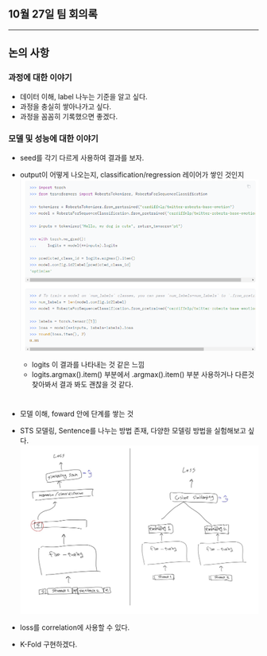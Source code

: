 ## 10월 27일 팀 회의록
- - -

## 논의 사항

### 과정에 대한 이야기

- 데이터 이해, label 나누는 기준을 알고 싶다.
- 과정을 충실히 쌓아나가고 싶다.
- 과정을 꼼꼼히 기록했으면 좋겠다.

### 모델 및 성능에 대한 이야기

- seed를 각기 다르게 사용하여 결과를 보자.

- output이 어떻게 나오는지, classification/regression 레이어가 쌓인 것인지
![hugg_rob](../../src//hugging_roberta.png)   
    - logits 이 결과를 나타내는 것 같은 느낌
    - logits.argmax().item() 부분에서 .argmax().item() 부분 사용하거나 다른것 찾아봐서 결과 봐도 괜찮을 것 같다.
#

- 모델 이해, foward 안에 단계를 쌓는 것
- STS 모델링, Sentence를 나누는 방법 존재, 다양한 모델링 방법을 실험해보고 싶다.
![model_idea](../../src/w_model_idea.jpg)
- loss를 correlation에 사용할 수 있다.

- K-Fold 구현하겠다.